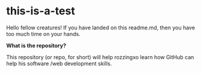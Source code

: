# this-is-a-test

Hello fellow creatures!
If you have landed on this readme.md, then you have too much time on your hands.

**What is the repository?**

This repository (or repo, for short) will help rozzingxo learn how GitHub can help his software /web development skills.
